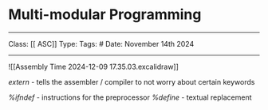 # Multi-modular Programming
___
Class: [[ ASC]]
Type: 
Tags: # 
Date: November 14th 2024
___

![[Assembly Time 2024-12-09 17.35.03.excalidraw]]

*extern* - tells the assembler / compiler to not worry about certain keywords 

*%ifndef* - instructions for the preprocessor
*%define* - textual replacement   